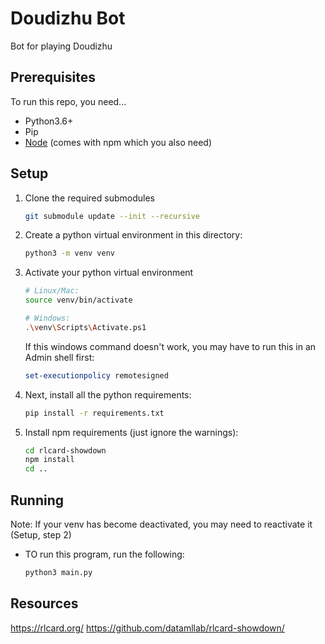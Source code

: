 # Doudizhu Bot

Bot for playing Doudizhu

## Prerequisites
To run this repo, you need...
* Python3.6+ 
* Pip
* [Node](https://nodejs.org/) (comes with npm which you also need)


## Setup
1. Clone the required submodules
    ```bash
    git submodule update --init --recursive
    ```

2. Create a python virtual environment in this directory:

    ```bash
    python3 -m venv venv
    ```

3. Activate your python virtual environment

    ```bash
    # Linux/Mac:
    source venv/bin/activate  
    
    # Windows:
    .\venv\Scripts\Activate.ps1
    ```

    If this windows command doesn't work, you may have to run this in an Admin shell first:
    ```powershell
    set-executionpolicy remotesigned
    ```

3. Next, install all the python requirements:
    ```bash
    pip install -r requirements.txt
    ```

4. Install npm requirements (just ignore the warnings):
    ```bash
    cd rlcard-showdown
    npm install
    cd ..
    ```

## Running

Note: If your venv has become deactivated, you may need to reactivate it (Setup, step 2)

* TO run this program, run the following:
    ```bash
    python3 main.py
    ```


## Resources
https://rlcard.org/
https://github.com/datamllab/rlcard-showdown/